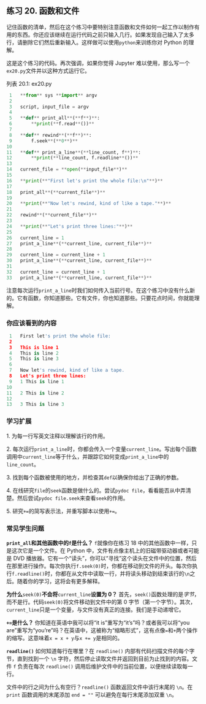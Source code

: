 ## 练习 20. 函数和文件

记住函数的清单，然后在这个练习中要特别注意函数和文件如何一起工作以制作有用的东西。你还应该继续在运行代码之前只输入几行。如果发现自己输入了太多行，请删除它们然后重新输入。这样做可以使用`python`来训练你对 Python 的理解。

这是这个练习的代码。再次强调，如果你觉得 Jupyter 难以使用，那么写一个`ex20.py`文件并以这种方式运行它。

列表 20.1: ex20.py

```py
 1   **from** sys **import** argv
 2
 3   script, input_file = argv
 4
 5   **def** print_all**(**f**)**:
 6       **print(**f.read**())**
 7
 8   **def** rewind**(**f**)**:
 9       f.seek**(**0**)**
10
11   **def** print_a_line**(**line_count, f**)**:
12       **print(**line_count, f.readline**())**
13
14   current_file = **open(**input_file**)**
15
16   **print(**"First let's print the whole file:\n"**)**
17
18   print_all**(**current_file**)**
19
20   **print(**"Now let's rewind, kind of like a tape."**)**
21
22   rewind**(**current_file**)**
23
24   **print(**"Let's print three lines:"**)**
25
26   current_line = 1
27   print_a_line**(**current_line, current_file**)**
28
29   current_line = current_line + 1
30   print_a_line**(**current_line, current_file**)**
31
32   current_line = current_line + 1
33   print_a_line**(**current_line, current_file**)**
```

注意每次运行`print_a_line`时我们如何传入当前行号。在这个练习中没有什么新的。它有函数，你知道那些。它有文件，你也知道那些。只要花点时间，你就能理解。

### 你应该看到的内容

```py
 1   First let's print the whole file:
 2
 3   This is line 1
 4   This is line 2
 5   This is line 3
 6
 7   Now let's rewind, kind of like a tape.
 8   Let's print three lines:
 9   1 This is line 1
10
11   2 This is line 2
12
13   3 This is line 3
```

### 学习扩展

1\. 为每一行写英文注释以理解该行的作用。

2\. 每次运行`print_a_line`时，你都会传入一个变量`current_line`。写出每个函数调用中`current_line`等于什么，并跟踪它如何变成`print_a_line`中的`line_count`。

3\. 找到每个函数被使用的地方，并检查其`def`以确保你给出了正确的参数。

4\. 在线研究`file`的`seek`函数是做什么的。尝试`pydoc file`，看看能否从中弄清楚。然后尝试`pydoc file.seek`来查看`seek`的作用。

5\. 研究`+=`的简写表示法，并重写脚本以使用`+=`。

### 常见学生问题

**`print_all`和其他函数中的`f`是什么？** `f`就像你在练习 18 中的其他函数中一样，只是这次它是一个文件。在 Python 中，文件有点像主机上的旧磁带驱动器或者可能是 DVD 播放器。它有一个“读头”，你可以“寻找”这个读头在文件中的位置，然后在那里进行操作。每次你执行`f.seek(0)`时，你都在移动到文件的开头。每次你执行`f.readline()`时，你都在从文件中读取一行，并将读头移动到结束该行的`\n`之后。随着你的学习，这将会有更多解释。

**为什么**`seek(0)`**不会将**`current_line`**设置为 0？** 首先，`seek()`函数处理的是*字节*，而不是行。代码`seek(0)`将文件移动到文件中的第 0 字节（第一个字节）。其次，`current_line`只是一个变量，与文件没有真正的连接。我们是手动递增它。

**`+=`是什么？** 你知道在英语中我可以将“it is”重写为“it’s”吗？或者我可以将“you are”重写为“you’re”吗？在英语中，这被称为“缩略形式”，这有点像`=`和`+`两个操作的缩写。这意味着`x = x + y`与`x += y`是相同的。

**`readline()`** 如何知道每行在哪里？在 `readline()` 内部有代码扫描文件的每个字节，直到找到一个 `\n` 字符，然后停止读取文件并返回到目前为止找到的内容。文件 `f` 负责在每次 `readline()` 调用后维护文件中的当前位置，以便继续读取每一行。

文件中的行之间为什么有空行？`readline()` 函数返回文件中该行末尾的 `\n`。在 `print` 函数调用的末尾添加 `end = ""` 可以避免在每行末尾添加双重 `\n`。
